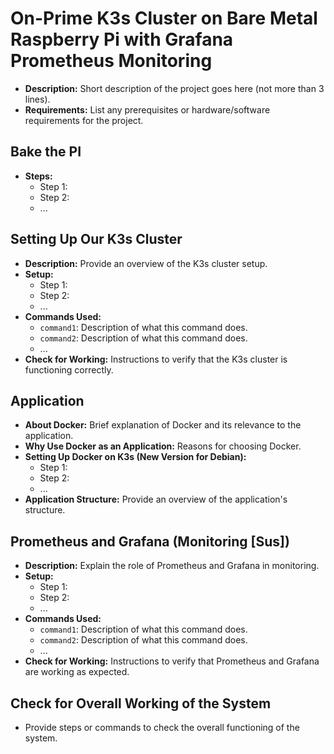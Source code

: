 # On-Prime K3s Cluster on Bare Metal Raspberry Pi with Grafana Prometheus Monitoring

- **Description:** Short description of the project goes here (not more than 3 lines).
- **Requirements:** List any prerequisites or hardware/software requirements for the project.

## Bake the PI

- **Steps:**
  - Step 1: 
  - Step 2:
  - ...

## Setting Up Our K3s Cluster

- **Description:** Provide an overview of the K3s cluster setup.
- **Setup:**
  - Step 1: 
  - Step 2:
  - ...
- **Commands Used:**
  - `command1`: Description of what this command does.
  - `command2`: Description of what this command does.
  - ...
- **Check for Working:** Instructions to verify that the K3s cluster is functioning correctly.

## Application

- **About Docker:** Brief explanation of Docker and its relevance to the application.
- **Why Use Docker as an Application:** Reasons for choosing Docker.
- **Setting Up Docker on K3s (New Version for Debian):**
  - Step 1: 
  - Step 2:
  - ...
- **Application Structure:** Provide an overview of the application's structure.

## Prometheus and Grafana (Monitoring [Sus])

- **Description:** Explain the role of Prometheus and Grafana in monitoring.
- **Setup:**
  - Step 1: 
  - Step 2:
  - ...
- **Commands Used:**
  - `command1`: Description of what this command does.
  - `command2`: Description of what this command does.
  - ...
- **Check for Working:** Instructions to verify that Prometheus and Grafana are working as expected.

## Check for Overall Working of the System

- Provide steps or commands to check the overall functioning of the system.
